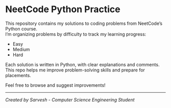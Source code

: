 # NeetCode Python Practice

This repository contains my solutions to coding problems from NeetCode’s Python course.  
I’m organizing problems by difficulty to track my learning progress:

- Easy  
- Medium  
- Hard  

Each solution is written in Python, with clear explanations and comments.  
This repo helps me improve problem-solving skills and prepare for placements.

Feel free to browse and suggest improvements!

---

*Created by Sarvesh - Computer Science Engineering Student*

